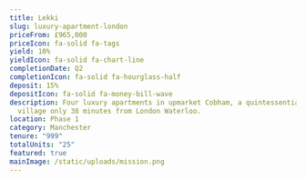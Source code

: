 ```yaml
---
title: Lekki
slug: luxury-apartment-london
priceFrom: £965,000
priceIcon: fa-solid fa-tags
yield: 10%
yieldIcon: fa-solid fa-chart-line
completionDate: Q2
completionIcon: fa-solid fa-hourglass-half
deposit: 15%
depositIcon: fa-solid fa-money-bill-wave
description: Four luxury apartments in upmarket Cobham, a quintessential English
  village only 38 minutes from London Waterloo.
location: Phase 1
category: Manchester
tenure: "999"
totalUnits: "25"
featured: true
mainImage: /static/uploads/mission.png
---
```

